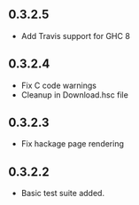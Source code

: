 ## 0.3.2.5

* Add Travis support for GHC 8

## 0.3.2.4

* Fix C code warnings
* Cleanup in Download.hsc file

## 0.3.2.3

* Fix hackage page rendering

## 0.3.2.2

* Basic test suite added.
